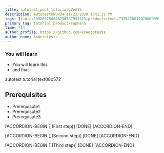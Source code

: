 ```yaml
---
title: autotest_pool_tutorialgVeA15
description: autotestoN0w34_11/23/2020 1:41:31 PM
tags: [topic:139269250608756787992873,products:tech/73554900100700000996,tutorial:experience/advanced]
primary_tag: tutorial:product/sapHana
time: 714
author_profile: https://github.com/ksAutotests
author_name: ksAutotests
---
```

### You will learn
- You will learn this
- and that

autotest tutorial text08o572

## Prerequisites
- Prerequisute1
- Prerequisute2
- Prerequisute3

[ACCORDION-BEGIN [](First step)]
[DONE]
[ACCORDION-END]

[ACCORDION-BEGIN [](Second step)]
[DONE]
[ACCORDION-END]

[ACCORDION-BEGIN [](Third step)]
[DONE]
[ACCORDION-END]

